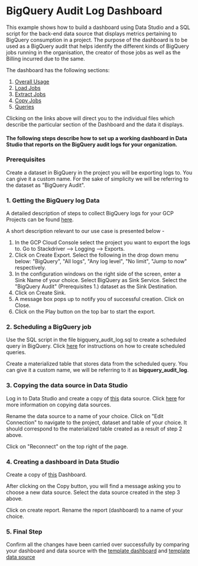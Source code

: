 # BigQuery Audit Log Dashboard
This example shows how to build a dashboard using Data Studio and a SQL script for the back-end data source that displays metrics pertaining to BigQuery consumption in a project. The purpose of the dashboard is to be used as a BigQuery audit that helps identify the different kinds of BigQuery jobs running in the organisation, the creator of those jobs as well as the Billing incurred due to the same.

The dashboard has the following sections:
1. [Overall Usage](./docs/overall_usage.md)
2. [Load Jobs](./docs/load_jobs.md)
3. [Extract Jobs](./docs/extract_jobs.md)
4. [Copy Jobs](./docs/copy_jobs.md)
5. [Queries](./docs/query_jobs.md)

Clicking on the links above will direct you to the individual files which describe the particular section of the Dashboard and the data it displays.

#### The following steps describe how to set up a working dashboard in Data Studio that reports on the BigQuery audit logs for your organization.

### Prerequisites
Create a dataset in BigQuery in the project you will be exporting logs to. You can give it a custom name. For the sake of simplicity we will be referring to the dataset as "BigQuery Audit".

### 1. Getting the BigQuery log Data
A detailed description of steps to collect BigQuery logs for your GCP Projects can be found [here](https://cloud.google.com/bigquery/audit-logs).

A short description relevant to our use case is presented below -

1. In the GCP Cloud Console select the project you want to export the logs to. Go to Stackdriver --> Logging --> Exports.
2. Click on Create Export. Select the following in the drop down menu below: "BigQuery", "All logs", "Any log level", "No limit", "Jump to now" respectively.
3. In the configuration windows on the right side of the screen, enter a Sink Name of your choice. Select BigQuery as Sink Service. Select the "BigQuery Audit" (Prerequisites 1.) dataset as the Sink Destination.
4. Click on Create Sink. 
5. A message box pops up to notify you of successful creation. Click on Close.
6. Click on the Play button on the top bar to start the export.

### 2. Scheduling a BigQuery job
Use the SQL script in the file bigquery_audit_log.sql to create a scheduled query in BigQuery. Click [here](https://cloud.google.com/bigquery/docs/scheduling-queries) for instructions on how to create scheduled queries. 

Create a materialized table that stores data from the scheduled query. 
You can give it a custom name, we will be referring to it as **bigquery_audit_log**.

### 3. Copying the data source in Data Studio
Log in to Data Studio and create a copy of [this](https://datastudio.google.com/open/1SGMv1DvjgpqblVL9GImfprvC2YhoKTE8) data source. Click [here](https://support.google.com/datastudio/answer/7421646?hl=en&ref_topic=6370331) for more information on copying data sources.

Rename the data source to a name of your choice. Click on "Edit Connection" to navigate to the project, dataset and table of your choice. It should correspond to the materialized table created as a result of step 2 above.

Click on "Reconnect" on the top right of the page.

### 4. Creating a dashboard in Data Studio
Create a copy of [this](https://datastudio.google.com/open/1KCtV_QKYbGHxAJPlXg3Ec2WZCURhJjE3) Dashboard.

After clicking on the Copy button, you will find a message asking you to choose a new data source. Select the data source created in the step 3 above.

Click on create report. Rename the report (dashboard) to a name of your choice.

### 5. Final Step
Confirm all the changes have been carried over successfully by comparing your dashboard and data source with the [template dashboard](https://datastudio.google.com/open/1KCtV_QKYbGHxAJPlXg3Ec2WZCURhJjE3) and [template data source](https://datastudio.google.com/open/1SGMv1DvjgpqblVL9GImfprvC2YhoKTE8)

